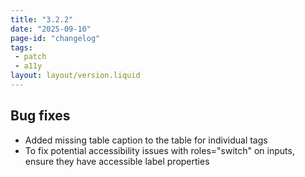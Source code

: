 ```yaml
---
title: "3.2.2"
date: "2025-09-10"
page-id: "changelog"
tags: 
 - patch
 - a11y
layout: layout/version.liquid
---
```

## Bug fixes
- Added missing table caption to the table for individual tags
- To fix potential accessibility issues with roles="switch" on inputs, ensure they have accessible label properties